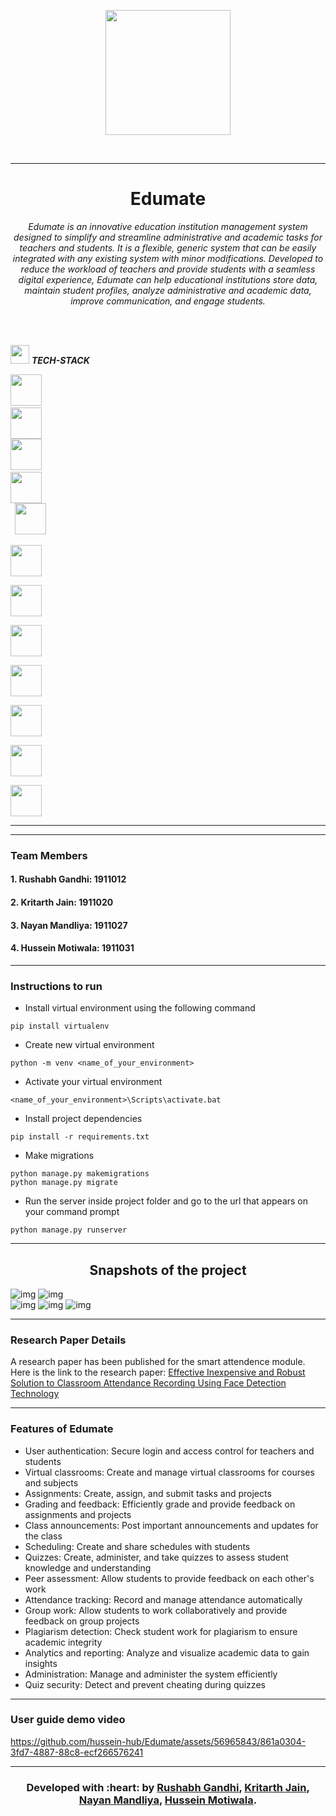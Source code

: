 

<p align="center">
  <img src="https://github.com/hussein-hub/Edumate/blob/main/Edumate_app/static/images/edumate_logo.png" height="200"/>
</p>
<br>


<hr>
<h1 align="center">Edumate</h1>






<p align="center">
  <em>
    Edumate is an innovative education institution management system designed to simplify and streamline administrative and academic tasks for teachers and students. It is a flexible, generic system that can be easily integrated with any existing system with minor modifications. Developed to reduce the workload of teachers and provide students with a seamless digital experience, Edumate can help educational institutions store data, maintain student profiles, analyze administrative and academic data, improve communication, and engage students.
  </em> 

</p>

<br><br>
 

<img src="https://media.giphy.com/media/iY8CRBdQXODJSCERIr/giphy.gif" width="30px">&nbsp;***TECH-STACK***
<p align="left">
   
  <code><img height="50" src="https://www.vectorlogo.zone/logos/python/python-ar21.svg"></code>
  <code> <img height="50" src="https://www.vectorlogo.zone/logos/djangoproject/djangoproject-ar21.svg"> </code>
  <code><img height="50" src="https://www.vectorlogo.zone/logos/git-scm/git-scm-ar21.svg"></code>
  <code> <img height="50" src="https://www.vectorlogo.zone/logos/tensorflow/tensorflow-ar21.svg"> </code>
  <code> <img height="50" src="https://keras.io/img/logo.png"> </code>
  <code> <img height="50" src="https://www.vectorlogo.zone/logos/opencv/opencv-ar21.svg"> </code>
  <code> <img height="50" src="https://www.vectorlogo.zone/logos/sqlite/sqlite-ar21.svg"> </code>
  <code> <img height="50" src="https://www.vectorlogo.zone/logos/w3_html5/w3_html5-ar21.svg"> </code>
  <code> <img height="50" src="https://www.vectorlogo.zone/logos/w3_css/w3_css-ar21.svg"> </code>
  <code> <img height="50" src="https://www.vectorlogo.zone/logos/javascript/javascript-ar21.svg"> </code>
  <code> <img height="50" src="https://www.vectorlogo.zone/logos/jquery/jquery-ar21.svg"> </code>
  <code> <img height="50" src="https://www.vectorlogo.zone/logos/getbootstrap/getbootstrap-ar21.svg"> </code>
  
  

  <hr>
  </p>
  
 ---
 
 ### Team Members
 #### 1. Rushabh Gandhi: 1911012
 #### 2. Kritarth Jain: 1911020
 #### 3. Nayan Mandliya: 1911027
 #### 4. Hussein Motiwala: 1911031
 
---
 
 ### Instructions to run
 * Install virtual environment using the following command
 ```
 pip install virtualenv
```
* Create new virtual environment
```
python -m venv <name_of_your_environment>
```
* Activate your virtual environment
```
<name_of_your_environment>\Scripts\activate.bat
```
* Install project dependencies
```
pip install -r requirements.txt
```
* Make migrations 
```
python manage.py makemigrations
python manage.py migrate
```
* Run the server inside project folder and go to the url that appears on your command prompt
```
python manage.py runserver
```
 
---
<h2 align="center">
Snapshots of the project
</h2>
  
![img](Screenshots/Picture1.png)
![img](Screenshots/Picture2.png)  
![img](Screenshots/Picture3.png) 
![img](Screenshots/Picture4.png) 
![img](Screenshots/Picture5.png)  

---
### Research Paper Details
A research paper has been published for the smart attendence module. 
Here is the link to the research paper: <a href="https://journal.ijresm.com/index.php/ijresm/article/view/2694" target="_blank">Effective Inexpensive and Robust Solution to Classroom Attendance Recording Using Face Detection Technology</a>

---

### Features of Edumate
* User authentication: Secure login and access control for teachers and students
* Virtual classrooms: Create and manage virtual classrooms for courses and subjects
* Assignments: Create, assign, and submit tasks and projects
* Grading and feedback: Efficiently grade and provide feedback on assignments and projects
* Class announcements: Post important announcements and updates for the class
* Scheduling: Create and share schedules with students
* Quizzes: Create, administer, and take quizzes to assess student knowledge and understanding
* Peer assessment: Allow students to provide feedback on each other's work
* Attendance tracking: Record and manage attendance automatically
* Group work: Allow students to work collaboratively and provide feedback on group projects
* Plagiarism detection: Check student work for plagiarism to ensure academic integrity
* Analytics and reporting: Analyze and visualize academic data to gain insights
* Administration: Manage and administer the system efficiently
* Quiz security: Detect and prevent cheating during quizzes
---
### User guide demo video

https://github.com/hussein-hub/Edumate/assets/56965843/861a0304-3fd7-4887-88c8-ecf266576241



---
<h3 align="center"><b>Developed with :heart: by <a href="https://github.com/rushabhgandhi13">Rushabh Gandhi</a>, <a href="https://github.com/krucx">Kritarth Jain</a>, <a href="https://github.com/nixen2802">Nayan Mandliya</a>, <a href="https://github.com/hussein-hub/">Hussein Motiwala</a>.</b></h1>
